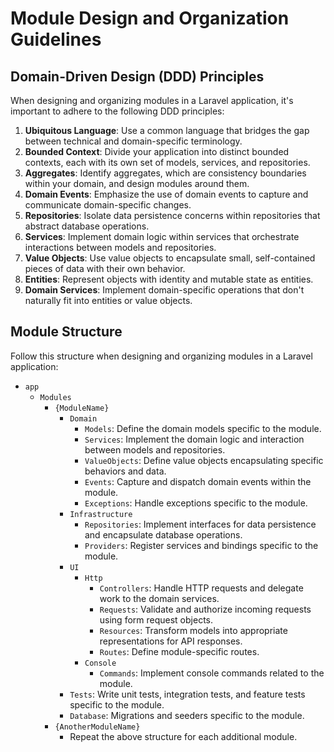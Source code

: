 # Module Design and Organization Guidelines

## Domain-Driven Design (DDD) Principles

When designing and organizing modules in a Laravel application, it's important to adhere to the following DDD principles:

1. **Ubiquitous Language**: Use a common language that bridges the gap between technical and domain-specific terminology.
2. **Bounded Context**: Divide your application into distinct bounded contexts, each with its own set of models, services, and repositories.
3. **Aggregates**: Identify aggregates, which are consistency boundaries within your domain, and design modules around them.
4. **Domain Events**: Emphasize the use of domain events to capture and communicate domain-specific changes.
5. **Repositories**: Isolate data persistence concerns within repositories that abstract database operations.
6. **Services**: Implement domain logic within services that orchestrate interactions between models and repositories.
7. **Value Objects**: Use value objects to encapsulate small, self-contained pieces of data with their own behavior.
8. **Entities**: Represent objects with identity and mutable state as entities.
9. **Domain Services**: Implement domain-specific operations that don't naturally fit into entities or value objects.

## Module Structure

Follow this structure when designing and organizing modules in a Laravel application:

- `app`
  - `Modules`
    - `{ModuleName}`
      - `Domain`
        - `Models`: Define the domain models specific to the module.
        - `Services`: Implement the domain logic and interaction between models and repositories.
        - `ValueObjects`: Define value objects encapsulating specific behaviors and data.
        - `Events`: Capture and dispatch domain events within the module.
        - `Exceptions`: Handle exceptions specific to the module.
      - `Infrastructure`
        - `Repositories`: Implement interfaces for data persistence and encapsulate database operations.
        - `Providers`: Register services and bindings specific to the module.
      - `UI`
        - `Http`
          - `Controllers`: Handle HTTP requests and delegate work to the domain services.
          - `Requests`: Validate and authorize incoming requests using form request objects.
          - `Resources`: Transform models into appropriate representations for API responses.
          - `Routes`: Define module-specific routes.
        - `Console`
          - `Commands`: Implement console commands related to the module.
      - `Tests`: Write unit tests, integration tests, and feature tests specific to the module.
      - `Database`: Migrations and seeders specific to the module.
    - `{AnotherModuleName}`
      - Repeat the above structure for each additional module.
